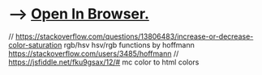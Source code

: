 
# --> [Open In Browser.](https://pvppoverty.github.io/Image-to-Braille-MC-Colored/)

// https://stackoverflow.com/questions/13806483/increase-or-decrease-color-saturation rgb/hsv hsv/rgb functions by hoffmann https://stackoverflow.com/users/3485/hoffmann
// https://jsfiddle.net/fku9gsax/12/# mc color to html colors
